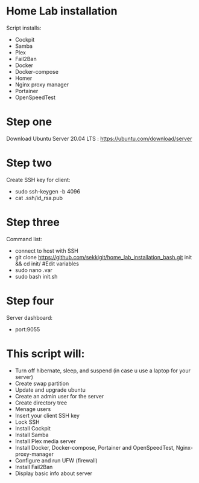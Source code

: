 # Home Lab installation

Script installs: 
   - Cockpit
   - Samba
   - Plex
   - Fail2Ban
   - Docker
   - Docker-compose
   - Homer
   - Nginx proxy manager
   - Portainer
   - OpenSpeedTest

# Step one

Download Ubuntu Server 20.04 LTS : https://ubuntu.com/download/server

# Step two

Create SSH key for client:
   - sudo ssh-keygen -b 4096
   - cat .ssh/id_rsa.pub

# Step three

Command list:
   - connect to host with SSH
   - git clone https://github.com/sekkigit/home_lab_installation_bash.git init && cd init/
   #Edit variables
   - sudo nano .var
   - sudo bash init.sh

# Step four

Server dashboard:
   - port:9055

# This script will:

   - Turn off hibernate, sleep, and suspend (in case u use a laptop for your server)
   - Create swap partition
   - Update and upgrade ubuntu
   - Create an admin user for the server
   - Create directory tree
   - Menage users
   - Insert your client SSH key
   - Lock SSH
   - Install Cockpit
   - Install Samba
   - Install Plex media server
   - Install Docker, Docker-compose, Portainer and OpenSpeedTest, Nginx-proxy-manager
   - Configure and run UFW (firewall)
   - Install Fail2Ban
   - Display basic info about server